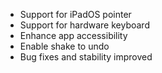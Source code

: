- Support for iPadOS pointer
- Support for hardware keyboard
- Enhance app accessibility
- Enable shake to undo
- Bug fixes and stability improved
